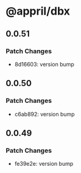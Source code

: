 # @appril/dbx

## 0.0.51

### Patch Changes

- 8d16603: version bump

## 0.0.50

### Patch Changes

- c6ab892: version bump

## 0.0.49

### Patch Changes

- fe39e2e: version bump
